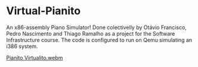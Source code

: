 # Virtual-Pianito

An x86-assembly Piano Simulator! Done colectivelly by Otávio Francisco, Pedro Nascimento and Thiago Ramalho as a project for the Software Infrastructure course. The code is configured to run on Qemu simulating an i386 system.

[Pianito Virtualito.webm](https://user-images.githubusercontent.com/105547941/185487140-2b016f48-bbf8-4112-a11c-f9338b1c5244.webm)
